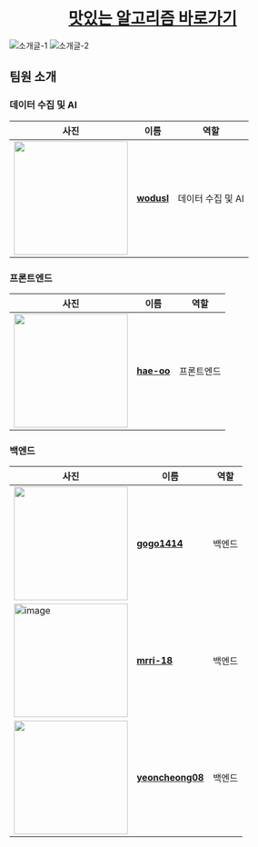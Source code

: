 <div align="center">

# [맛있는 알고리즘 바로가기](https://matal.store)

</div>


![소개글-1](https://github.com/user-attachments/assets/65a50d31-6114-4d2f-baab-616cf8b0b2fb)
![소개글-2](https://github.com/user-attachments/assets/b9ddb7af-e8b0-4d69-9337-a61e2acc36df)


## 팀원 소개

### 데이터 수집 및 AI
| 사진 | 이름 | 역할 |
| ---- | ---- | ---- |
| <img src="https://via.placeholder.com/100" width=200 /> | **[wodusl](https://github.com/wodusl)** | 데이터 수집 및 AI |

### 프론트엔드
| 사진 | 이름 | 역할 |
| ---- | ---- | ---- |
| <img src="https://avatars.githubusercontent.com/u/126850067?v=4" width=200 /> | **[hae-oo](https://github.com/Songhyejeong)** | 프론트엔드 |

### 백엔드
| 사진 | 이름 | 역할 |
| ---- | ---- | ---- |
| <img src="https://avatars.githubusercontent.com/u/65225128?v=4" width=200 /> | **[gogo1414](https://github.com/gogo1414)** | 백엔드 |
| <img alt="image" src="https://github.com/user-attachments/assets/26fa4890-29e6-458f-af5d-7fa36c9bdd94" width=200 /> | **[mrri-18](https://github.com/mrri-18)** | 백엔드 |
| <img src="https://avatars.githubusercontent.com/u/104972673?v=4" width=200 /> | **[yeoncheong08](https://github.com/yeoncheong08)** | 백엔드 |

